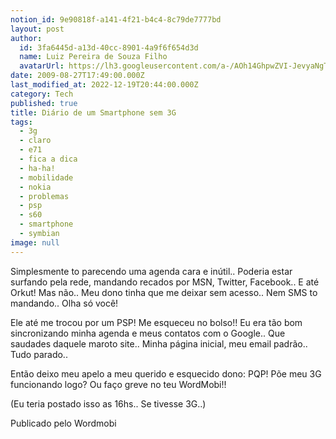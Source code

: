 ```yaml
---
notion_id: 9e90818f-a141-4f21-b4c4-8c79de7777bd
layout: post
author:
  id: 3fa6445d-a13d-40cc-8901-4a9f6f654d3d
  name: Luiz Pereira de Souza Filho
  avatarUrl: https://lh3.googleusercontent.com/a-/AOh14GhpwZVI-JevyaNgTdlrOT6YN20cI6V9Kxtq38Ij8AQ=s100
date: 2009-08-27T17:49:00.000Z
last_modified_at: 2022-12-19T20:44:00.000Z
category: Tech
published: true
title: Diário de um Smartphone sem 3G
tags:
  - 3g
  - claro
  - e71
  - fica a dica
  - ha-ha!
  - mobilidade
  - nokia
  - problemas
  - psp
  - s60
  - smartphone
  - symbian
image: null
---
```


Simplesmente to parecendo uma agenda cara e inútil.. Poderia estar surfando pela rede, mandando recados por MSN, Twitter, Facebook.. E até Orkut! Mas não.. Meu dono tinha que me deixar sem acesso.. Nem SMS to mandando.. Olha só você!

Ele até me trocou por um PSP! Me esqueceu no bolso!! Eu era tão bom sincronizando minha agenda e meus contatos com o Google.. Que saudades daquele maroto site.. Minha página inicial, meu email padrão.. Tudo parado..

Então deixo meu apelo a meu querido e esquecido dono: PQP! Põe meu 3G funcionando logo? Ou faço greve no teu WordMobi!!

(Eu teria postado isso as 16hs.. Se tivesse 3G..)

Publicado pelo Wordmobi

